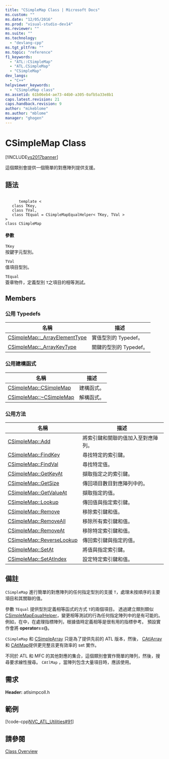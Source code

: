 ```yaml
---
title: "CSimpleMap Class | Microsoft Docs"
ms.custom: ""
ms.date: "12/05/2016"
ms.prod: "visual-studio-dev14"
ms.reviewer: ""
ms.suite: ""
ms.technology: 
  - "devlang-cpp"
ms.tgt_pltfrm: ""
ms.topic: "reference"
f1_keywords: 
  - "ATL::CSimpleMap"
  - "ATL.CSimpleMap"
  - "CSimpleMap"
dev_langs: 
  - "C++"
helpviewer_keywords: 
  - "CSimpleMap class"
ms.assetid: 61b06eb4-ae73-44b0-a305-0afb5a33e8b1
caps.latest.revision: 21
caps.handback.revision: 9
author: "mikeblome"
ms.author: "mblome"
manager: "ghogen"
---
```

# CSimpleMap Class
[!INCLUDE[vs2017banner](../../assembler/inline/includes/vs2017banner.md)]

這個類別會提供一個簡單的對應陣列提供支援。  
  
## 語法  
  
```  
  
      template <   
   class TKey,  
   class TVal,  
   class TEqual = CSimpleMapEqualHelper< TKey, TVal >   
>   
class CSimpleMap  
```  
  
#### 參數  
 `TKey`  
 按鍵字元型別。  
  
 `TVal`  
 值項目型別。  
  
 `TEqual`  
 簽章物件，定義型別 `T`之項目的相等測試。  
  
## Members  
  
### 公用 Typedefs  
  
|名稱|描述|  
|--------|--------|  
|[CSimpleMap::\_ArrayElementType](../Topic/CSimpleMap::_ArrayElementType.md)|實值型別的 Typedef。|  
|[CSimpleMap::\_ArrayKeyType](../Topic/CSimpleMap::_ArrayKeyType.md)|關鍵的型別的 Typedef。|  
  
### 公用建構函式  
  
|名稱|描述|  
|--------|--------|  
|[CSimpleMap::CSimpleMap](../Topic/CSimpleMap::CSimpleMap.md)|建構函式。|  
|[CSimpleMap::~CSimpleMap](../Topic/CSimpleMap::~CSimpleMap.md)|解構函式。|  
  
### 公用方法  
  
|名稱|描述|  
|--------|--------|  
|[CSimpleMap::Add](../Topic/CSimpleMap::Add.md)|將索引鍵和關聯的值加入至對應陣列。|  
|[CSimpleMap::FindKey](../Topic/CSimpleMap::FindKey.md)|尋找特定的索引鍵。|  
|[CSimpleMap::FindVal](../Topic/CSimpleMap::FindVal.md)|尋找特定值。|  
|[CSimpleMap::GetKeyAt](../Topic/CSimpleMap::GetKeyAt.md)|擷取指定之的索引鍵。|  
|[CSimpleMap::GetSize](../Topic/CSimpleMap::GetSize.md)|傳回項目數目對應陣列中的。|  
|[CSimpleMap::GetValueAt](../Topic/CSimpleMap::GetValueAt.md)|擷取指定的值。|  
|[CSimpleMap::Lookup](../Topic/CSimpleMap::Lookup.md)|傳回值與指定索引鍵。|  
|[CSimpleMap::Remove](../Topic/CSimpleMap::Remove.md)|移除索引鍵和值。|  
|[CSimpleMap::RemoveAll](../Topic/CSimpleMap::RemoveAll.md)|移除所有索引鍵和值。|  
|[CSimpleMap::RemoveAt](../Topic/CSimpleMap::RemoveAt.md)|移除特定索引鍵和值。|  
|[CSimpleMap::ReverseLookup](../Topic/CSimpleMap::ReverseLookup.md)|傳回索引鍵與指定的值。|  
|[CSimpleMap::SetAt](../Topic/CSimpleMap::SetAt.md)|將值與指定索引鍵。|  
|[CSimpleMap::SetAtIndex](../Topic/CSimpleMap::SetAtIndex.md)|設定特定索引鍵和值。|  
  
## 備註  
 `CSimpleMap` 進行簡單的對應陣列的任何指定型別的支援 `T`，處理未按順序的主要項目和其關聯的值。  
  
 參數 `TEqual` 提供型別定義相等函式的方式 `T`的兩個項目。  透過建立類別類似 [CSimpleMapEqualHelper](../../atl/reference/csimplemapequalhelper-class.md)，變更相等測試的行為任何指定陣列中的是有可能的。  例如，在中，在處理指標陣列，根據值時定義相等是很有用的指標參考。  預設實作會將 **operator\=\=\(\)**。  
  
 `CSimpleMap` 和 [CSimpleArray](../../atl/reference/csimplearray-class.md) 只是為了提供先前的 ATL 版本，然後， [CAtlArray](../../atl/reference/catlarray-class.md) 和 [CAtlMap](../../atl/reference/catlmap-class.md)提供更完整且更有效率的 set 實作。  
  
 不同於 ATL 和 MFC 的其他對應的集合，這個類別會實作簡單的陣列，然後，搜尋要求線性搜尋。  `CAtlMap` ，當陣列包含大量項目時，應該使用。  
  
## 需求  
 **Header:** atlsimpcoll.h  
  
## 範例  
 [!code-cpp[NVC_ATL_Utilities#91](../../atl/codesnippet/CPP/csimplemap-class_1.cpp)]  
  
## 請參閱  
 [Class Overview](../../atl/atl-class-overview.md)
